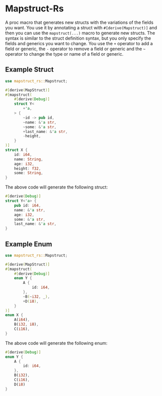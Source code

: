 # Mapstruct-Rs

A proc macro that generates new structs with the variations of the fields you want. You use it by annotating
a struct with `#[derive(Mapstruct)]` and then you can use the `mapstruct(...)` macro to generate new structs.
The syntax is similar to the struct definition syntax, but you only specify the fields and generics you want to change.
You use the `+` operator to add a field or generic, the `-` operator to remove a field or generic and the `~` operator
to change the type or name of a field or generic.

## Example Struct

```rust
use mapstruct_rs::Mapstruct;

#[derive(MapStruct)]
#[mapstruct(
    #[derive(Debug)]
    struct Y<
        +'a,
    > {
        ~id -> pub id,
        ~name: &'a str,
        ~some: &'a str,
        +last_name: &'a str,
        -height,
    }
)]
struct X {
    id: i64,
    name: String,
    age: i32,
    height: f32,
    some: String,
}

```
The above code will generate the following struct:
```rust
#[derive(Debug)]
struct Y<'a> {
    pub id: i64,
    name: &'a str,
    age: i32,
    some: &'a str,
    last_name: &'a str,
}
```

## Example Enum

```rust
use mapstruct_rs::Mapstruct;

#[derive(MapStruct)]
#[mapstruct(
    #[derive(Debug)]
    enum Y {
        A {
            id: i64,
        },
        ~B(~i32, _),
        +D(i8),
    }
)]
enum X {
    A(i64),
    B(i32, i8),
    C(i16),
}
```
The above code will generate the following enum:
```rust
#[derive(Debug)]
enum Y {
    A {
        id: i64,
    },
    B(i32),
    C(i16),
    D(i8)
}
```
